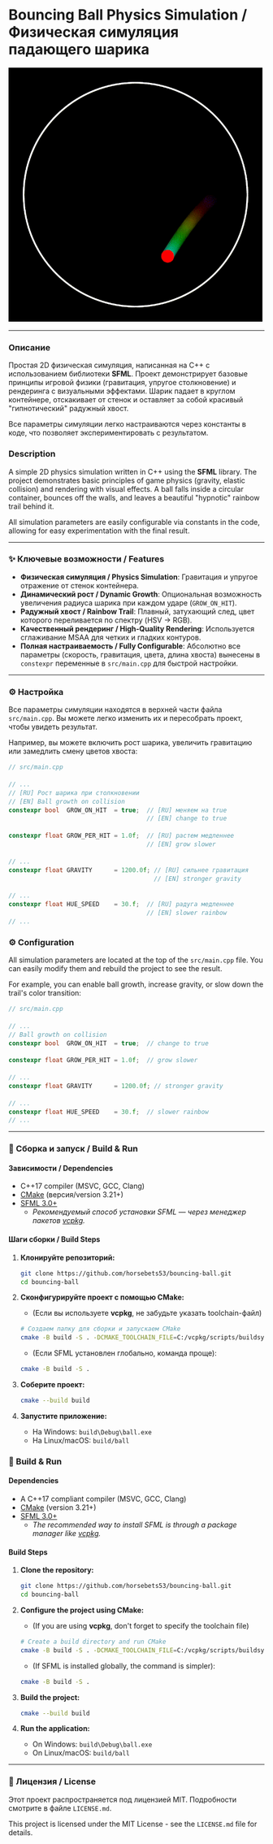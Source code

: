 # Bouncing Ball Physics Simulation / Физическая симуляция падающего шарика

<img src="demo.GIF" alt="Simulation Demo" width="500"/>

---

### Описание
Простая 2D физическая симуляция, написанная на C++ с использованием библиотеки **SFML**. Проект демонстрирует базовые принципы игровой физики (гравитация, упругое столкновение) и рендеринга с визуальными эффектами. Шарик падает в круглом контейнере, отскакивает от стенок и оставляет за собой красивый "гипнотический" радужный хвост.

Все параметры симуляции легко настраиваются через константы в коде, что позволяет экспериментировать с результатом.

### Description
A simple 2D physics simulation written in C++ using the **SFML** library. The project demonstrates basic principles of game physics (gravity, elastic collision) and rendering with visual effects. A ball falls inside a circular container, bounces off the walls, and leaves a beautiful "hypnotic" rainbow trail behind it.

All simulation parameters are easily configurable via constants in the code, allowing for easy experimentation with the final result.

---

### ✨ Ключевые возможности / Features

*   **Физическая симуляция / Physics Simulation**: Гравитация и упругое отражение от стенок контейнера.
*   **Динамический рост / Dynamic Growth**: Опциональная возможность увеличения радиуса шарика при каждом ударе (`GROW_ON_HIT`).
*   **Радужный хвост / Rainbow Trail**: Плавный, затухающий след, цвет которого переливается по спектру (HSV → RGB).
*   **Качественный рендеринг / High-Quality Rendering**: Используется сглаживание MSAA для четких и гладких контуров.
*   **Полная настраиваемость / Fully Configurable**: Абсолютно все параметры (скорость, гравитация, цвета, длина хвоста) вынесены в `constexpr` переменные в `src/main.cpp` для быстрой настройки.

---

### ⚙️ Настройка

Все параметры симуляции находятся в верхней части файла `src/main.cpp`. Вы можете легко изменить их и пересобрать проект, чтобы увидеть результат.

Например, вы можете включить рост шарика, увеличить гравитацию или замедлить смену цветов хвоста:
```cpp
// src/main.cpp

// ...
// [RU] Рост шарика при столкновении
// [EN] Ball growth on collision
constexpr bool  GROW_ON_HIT  = true;  // [RU] меняем на true
                                      // [EN] change to true

constexpr float GROW_PER_HIT = 1.0f;  // [RU] растем медленнее
                                      // [EN] grow slower

// ...
constexpr float GRAVITY      = 1200.0f; // [RU] сильнее гравитация
                                        // [EN] stronger gravity

// ...
constexpr float HUE_SPEED    = 30.f;  // [RU] радуга медленнее
                                      // [EN] slower rainbow
// ...
```

### ⚙️ Configuration

All simulation parameters are located at the top of the `src/main.cpp` file. You can easily modify them and rebuild the project to see the result.

For example, you can enable ball growth, increase gravity, or slow down the trail's color transition:
```cpp
// src/main.cpp

// ...
// Ball growth on collision
constexpr bool  GROW_ON_HIT  = true;  // change to true

constexpr float GROW_PER_HIT = 1.0f;  // grow slower

// ...
constexpr float GRAVITY      = 1200.0f; // stronger gravity

// ...
constexpr float HUE_SPEED    = 30.f;  // slower rainbow
// ...
```

---

### 🚀 Сборка и запуск / Build & Run

#### Зависимости / Dependencies
*   C++17 compiler (MSVC, GCC, Clang)
*   [CMake](https://cmake.org/download/) (версия/version 3.21+)
*   [SFML 3.0+](https://www.sfml-dev.org/download.php)
    *   *Рекомендуемый способ установки SFML — через менеджер пакетов [vcpkg](https://vcpkg.io/en/index.html).*

#### Шаги сборки / Build Steps

1.  **Клонируйте репозиторий:**
    ```bash
    git clone https://github.com/horsebets53/bouncing-ball.git
    cd bouncing-ball
    ```

2.  **Сконфигурируйте проект с помощью CMake:**
    *   (Если вы используете **vcpkg**, не забудьте указать toolchain-файл)
    ```bash
    # Создаем папку для сборки и запускаем CMake
    cmake -B build -S . -DCMAKE_TOOLCHAIN_FILE=C:/vcpkg/scripts/buildsystems/vcpkg.cmake
    ```
    *   (Если SFML установлен глобально, команда проще):
    ```bash
    cmake -B build -S .
    ```

3.  **Соберите проект:**
    ```bash
    cmake --build build
    ```

4.  **Запустите приложение:**
    *   На Windows: `build\Debug\ball.exe`
    *   На Linux/macOS: `build/ball`


### 🚀 Build & Run

#### Dependencies
*   A C++17 compliant compiler (MSVC, GCC, Clang)
*   [CMake](https://cmake.org/download/) (version 3.21+)
*   [SFML 3.0+](https://www.sfml-dev.org/download.php)
    *   *The recommended way to install SFML is through a package manager like [vcpkg](https://vcpkg.io/en/index.html).*

#### Build Steps

1.  **Clone the repository:**
    ```bash
    git clone https://github.com/horsebets53/bouncing-ball.git
    cd bouncing-ball
    ```

2.  **Configure the project using CMake:**
    *   (If you are using **vcpkg**, don't forget to specify the toolchain file)
    ```bash
    # Create a build directory and run CMake
    cmake -B build -S . -DCMAKE_TOOLCHAIN_FILE=C:/vcpkg/scripts/buildsystems/vcpkg.cmake
    ```
    *   (If SFML is installed globally, the command is simpler):
    ```bash
    cmake -B build -S .
    ```

3.  **Build the project:**
    ```bash
    cmake --build build
    ```

4.  **Run the application:**
    *   On Windows: `build\Debug\ball.exe`
    *   On Linux/macOS: `build/ball`


---

### 📄 Лицензия / License

Этот проект распространяется под лицензией MIT. Подробности смотрите в файле `LICENSE.md`.

This project is licensed under the MIT License - see the `LICENSE.md` file for details.
